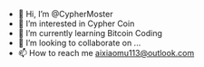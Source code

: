 - 👋 Hi, I’m @CypherMoster
- 👀 I’m interested in Cypher Coin
- 🌱 I’m currently learning Bitcoin Coding
- 💞️ I’m looking to collaborate on ...
- 📫 How to reach me aixiaomu113@outlook.com

<!---
CypherMoster/CypherMoster is a ✨ special ✨ repository because its `README.md` (this file) appears on your GitHub profile.
You can click the Preview link to take a look at your changes.
--->
